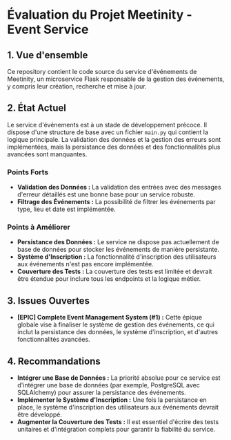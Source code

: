 
# Évaluation du Projet Meetinity - Event Service

## 1. Vue d'ensemble

Ce repository contient le code source du service d'événements de Meetinity, un microservice Flask responsable de la gestion des événements, y compris leur création, recherche et mise à jour.

## 2. État Actuel

Le service d'événements est à un stade de développement précoce. Il dispose d'une structure de base avec un fichier `main.py` qui contient la logique principale. La validation des données et la gestion des erreurs sont implémentées, mais la persistance des données et des fonctionnalités plus avancées sont manquantes.

### Points Forts

- **Validation des Données :** La validation des entrées avec des messages d'erreur détaillés est une bonne base pour un service robuste.
- **Filtrage des Événements :** La possibilité de filtrer les événements par type, lieu et date est implémentée.

### Points à Améliorer

- **Persistance des Données :** Le service ne dispose pas actuellement de base de données pour stocker les événements de manière persistante.
- **Système d'Inscription :** La fonctionnalité d'inscription des utilisateurs aux événements n'est pas encore implémentée.
- **Couverture des Tests :** La couverture des tests est limitée et devrait être étendue pour inclure tous les endpoints et la logique métier.

## 3. Issues Ouvertes

- **[EPIC] Complete Event Management System (#1) :** Cette épique globale vise à finaliser le système de gestion des événements, ce qui inclut la persistance des données, le système d'inscription, et d'autres fonctionnalités avancées.

## 4. Recommandations

- **Intégrer une Base de Données :** La priorité absolue pour ce service est d'intégrer une base de données (par exemple, PostgreSQL avec SQLAlchemy) pour assurer la persistance des événements.
- **Implémenter le Système d'Inscription :** Une fois la persistance en place, le système d'inscription des utilisateurs aux événements devrait être développé.
- **Augmenter la Couverture des Tests :** Il est essentiel d'écrire des tests unitaires et d'intégration complets pour garantir la fiabilité du service.

